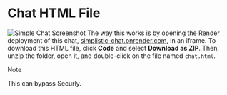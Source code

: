 # Chat HTML File
![Simple Chat Screenshot](https://github.com/user-attachments/assets/b3b41bdd-bc5e-4ca3-85ce-50489efe6b2d)
The way this works is by opening the Render deployment of this chat, [simplistic-chat.onrender.com](https://simplistic-chat.onrender.com), in an iframe. To download this HTML file, click **Code** and select **Download as ZIP**. Then, unzip the folder, open it, and double-click on the file named `chat.html`.
> [!NOTE]
> This can bypass Securly.
